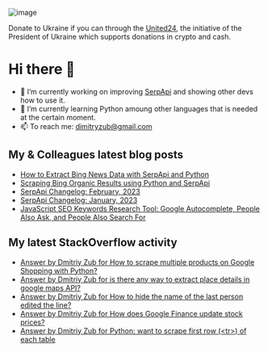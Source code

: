 ![image](https://user-images.githubusercontent.com/78694043/173765763-2ac383da-2612-45c3-b7fc-819728ab8c0d.png)

Donate to Ukraine if you can through the [United24](https://u24.gov.ua/), the initiative of the President of Ukraine which supports donations in crypto and cash.

# Hi there 👋

- 🔭 I’m currently working on improving [SerpApi](https://github.com/serpapi) and showing other devs how to use it.
- 🌱 I’m currently learning Python amoung other languages that is needed at the certain moment.
- 📫 To reach me: dimitryzub@gmail.com


## My & Сolleagues latest blog posts
<!-- BLOG-POST-LIST:START -->
- [How to Extract Bing News Data with SerpApi and Python](https://serpapi.com/blog/how-to-extract-bing-news-data-with-serpapi-and-python/)
- [Scraping Bing Organic Results using Python and SerpApi](https://serpapi.com/blog/scraping-bing-organic-results-using-python-and-serpapi/)
- [SerpApi Changelog: February, 2023](https://serpapi.com/blog/serpapi-changelog-february-2023/)
- [SerpApi Changelog: January, 2023](https://serpapi.com/blog/serpapi-changelog-january-2023/)
- [JavaScript SEO Keywords Research Tool: Google Autocomplete, People Also Ask, and People Also Search For](https://serpapi.com/blog/google-seo-keywords-generator-tool-nodejs/)
<!-- BLOG-POST-LIST:END -->

## My latest StackOverflow activity
<!-- STACKOVERFLOW:START -->
- [Answer by Dmitriy Zub for How to scrape multiple products on Google Shopping with Python?](https://stackoverflow.com/questions/69606777/how-to-scrape-multiple-products-on-google-shopping-with-python/75742092#75742092)
- [Answer by Dmitriy Zub for is there any way to extract place details in google maps API?](https://stackoverflow.com/questions/74600323/is-there-any-way-to-extract-place-details-in-google-maps-api/74713933#74713933)
- [Answer by Dmitriy Zub for How to hide the name of the last person edited the line?](https://stackoverflow.com/questions/74258777/how-to-hide-the-name-of-the-last-person-edited-the-line/74261357#74261357)
- [Answer by Dmitriy Zub for How does Google Finance update stock prices?](https://stackoverflow.com/questions/16485511/how-does-google-finance-update-stock-prices/74042072#74042072)
- [Answer by Dmitriy Zub for Python: want to scrape first row &lpar;&lt;tr&gt;&rpar; of each table](https://stackoverflow.com/questions/74040999/python-want-to-scrape-first-row-tr-of-each-table/74041552#74041552)
<!-- STACKOVERFLOW:END -->
